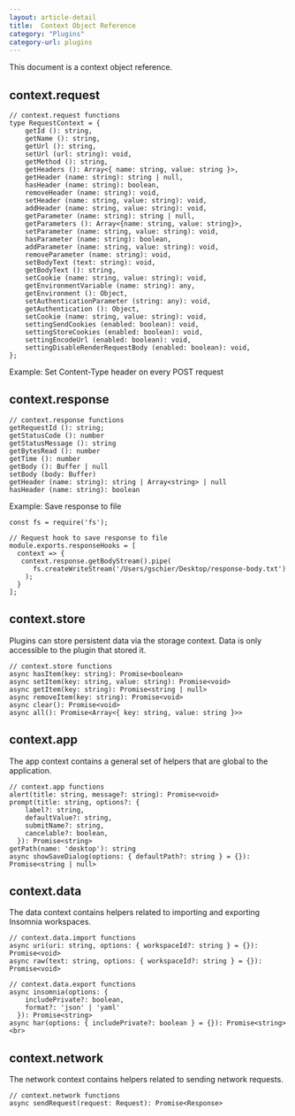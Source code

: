 ```yaml
---
layout: article-detail
title:  Context Object Reference
category: "Plugins"
category-url: plugins
---
```


This document is a context object reference. 

## context.request

```
// context.request functions
type RequestContext = {
    getId (): string,
    getName (): string,
    getUrl (): string,
    setUrl (url: string): void,
    getMethod (): string,
    getHeaders (): Array<{ name: string, value: string }>,
    getHeader (name: string): string | null, 
    hasHeader (name: string): boolean,
    removeHeader (name: string): void,
    setHeader (name: string, value: string): void,
    addHeader (name: string, value: string): void,
    getParameter (name: string): string | null,
    getParameters (): Array<{name: string, value: string}>,
    setParameter (name: string, value: string): void,
    hasParameter (name: string): boolean,
    addParameter (name: string, value: string): void,
    removeParameter (name: string): void,
    setBodyText (text: string): void,
    getBodyText (): string,
    setCookie (name: string, value: string): void,
    getEnvironmentVariable (name: string): any,
    getEnvironment (): Object,
    setAuthenticationParameter (string: any): void,
    getAuthentication (): Object,
    setCookie (name: string, value: string): void,
    settingSendCookies (enabled: boolean): void,
    settingStoreCookies (enabled: boolean): void,
    settingEncodeUrl (enabled: boolean): void,
    settingDisableRenderRequestBody (enabled: boolean): void,
};
```

Example: Set Content-Type header on every POST request

## context.response

```
// context.response functions
getRequestId (): string;
getStatusCode (): number
getStatusMessage (): string
getBytesRead (): number
getTime (): number
getBody (): Buffer | null
setBody (body: Buffer)
getHeader (name: string): string | Array<string> | null
hasHeader (name: string): boolean
```

Example: Save response to file

```
const fs = require('fs');

// Request hook to save response to file
module.exports.responseHooks = [
  context => {
   context.response.getBodyStream().pipe(
      fs.createWriteStream('/Users/gschier/Desktop/response-body.txt')
    );
  }
];
```

## context.store
Plugins can store persistent data via the storage context. Data is only accessible to the plugin that stored it.

```
// context.store functions
async hasItem(key: string): Promise<boolean>
async setItem(key: string, value: string): Promise<void>
async getItem(key: string): Promise<string | null>
async removeItem(key: string): Promise<void>
async clear(): Promise<void>
async all(): Promise<Array<{ key: string, value: string }>>
```

## context.app

The app context contains a general set of helpers that are global to the application.

```
// context.app functions
alert(title: string, message?: string): Promise<void>
prompt(title: string, options?: {
    label?: string,
    defaultValue?: string,
    submitName?: string,
    cancelable?: boolean,
  }): Promise<string>
getPath(name: 'desktop'): string
async showSaveDialog(options: { defaultPath?: string } = {}): Promise<string | null>
```

## context.data
The data context contains helpers related to importing and exporting Insomnia workspaces.

```
// context.data.import functions
async uri(uri: string, options: { workspaceId?: string } = {}): Promise<void>
async raw(text: string, options: { workspaceId?: string } = {}): Promise<void>

// context.data.export functions
async insomnia(options: { 
    includePrivate?: boolean,
    format?: 'json' | 'yaml'
  }): Promise<string>
async har(options: { includePrivate?: boolean } = {}): Promise<string><br>
```

## context.network
The network context contains helpers related to sending network requests.

```
// context.network functions
async sendRequest(request: Request): Promise<Response>
```